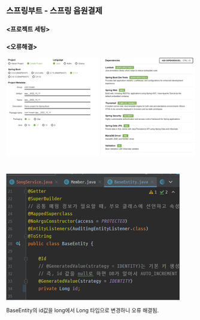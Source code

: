 ## 스프링부트 - 스프링 음원결제

### <프로젝트 세팅>

### <오류해결>
![img.png](img.png)

<br>

![img_1.png](img_1.png)

BaseEntity의 id값을 long에서 Long 타입으로 변경하니 오류 해결됨.